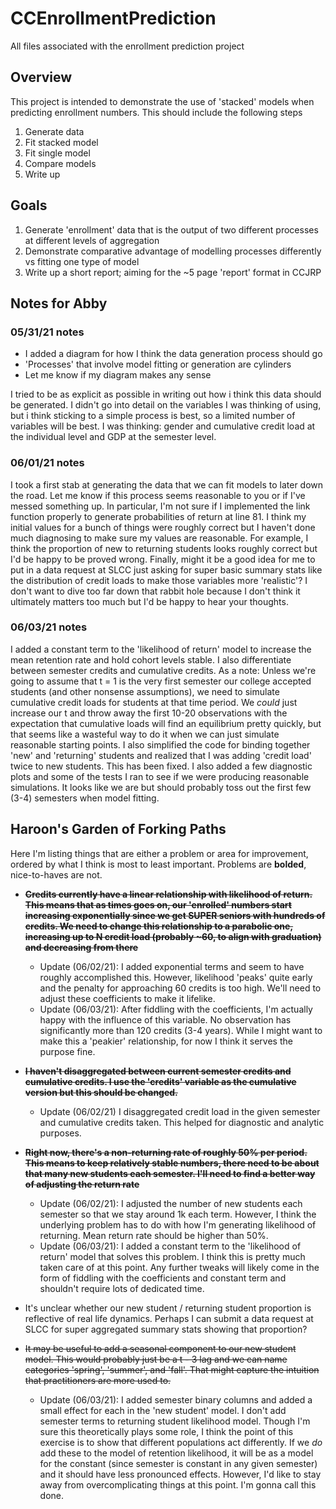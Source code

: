 # CCEnrollmentPrediction
All files associated with the enrollment prediction project

## Overview
This project is intended to demonstrate the use of 'stacked' models when predicting enrollment numbers. This should include the following steps

1) Generate data
2) Fit stacked model
3) Fit single model
4) Compare models
5) Write up

## Goals

1) Generate 'enrollment' data that is the output of two different processes at different levels of aggregation
2) Demonstrate comparative advantage of modelling processes differently vs fitting one type of model
3) Write up a short report; aiming for the ~5 page 'report' format in CCJRP

## Notes for Abby

### 05/31/21 notes

- I added a diagram for how I think the data generation process should go
- 'Processes' that involve model fitting or generation are cylinders
- Let me know if my diagram makes any sense

I tried to be as explicit as possible in writing out how i think this data should be generated. I didn't go into detail on the variables I was thinking of using, but i think sticking to a simple process is best, so a limited number of variables will be best. I was thinking: gender and cumulative credit load at the individual level and GDP at the semester level. 

### 06/01/21 notes

I took a first stab at generating the data that we can fit models to later down the road. Let me know if this process seems reasonable to you or if I've messed something up. In particular, I'm not sure if I implemented the link function properly to generate probabilities of return at line 81. I think my initial values for a bunch of things were roughly correct but I haven't done much diagnosing to make sure my values are reasonable. For example, I think the proportion of new to returning students looks roughly correct but I'd be happy to be proved wrong. Finally, might it be a good idea for me to put in a data request at SLCC just asking for super basic summary stats like the distribution of credit loads to make those variables more 'realistic'? I don't want to dive too far down that rabbit hole because I don't think it ultimately matters too much but I'd be happy to hear your thoughts.

### 06/03/21 notes

I added a constant term to the 'likelihood of return' model to increase the mean retention rate and hold cohort levels stable. I also differentiate between semester credits and cumulative credits. As a note: Unless we're going to assume that t = 1 is the very first semester our college accepted students (and other nonsense assumptions), we need to simulate cumulative credit loads for students at that time period. We *could* just increase our t and throw away the first 10-20 observations with the expectation that cumulative loads will find an equilibrium pretty quickly, but that seems like a wasteful way to do it when we can just simulate reasonable starting points. I also simplified the code for binding together 'new' and 'returning' students and realized that I was adding 'credit load' twice to new students. This has been fixed. I also added a few diagnostic plots and some of the tests I ran to see if we were producing reasonable simulations. It looks like we are but should probably toss out the first few (3-4) semesters when model fitting.

## Haroon's Garden of Forking Paths

Here I'm listing things that are either a problem or area for improvement, ordered by what I think is most to least important. Problems are **bolded**, nice-to-haves are not.

- ~~**Credits currently have a linear relationship with likelihood of return. This means that as times goes on, our 'enrolled' numbers start increasing exponentially since we get SUPER seniors with hundreds of credits. We need to change this relationship to a parabolic one, increasing up to N credit load (probably ~60, to align with graduation) and decreasing from there**~~
    - Update (06/02/21): I added exponential terms and seem to have roughly accomplished this. However, likelihood 'peaks' quite early and the penalty for approaching 60 credits is too high. We'll need to adjust these coefficients to make it lifelike.
    - Update (06/03/21): After fiddling with the coefficients, I'm actually happy with the influence of this variable. No observation has significantly more than 120 credits (3-4 years). While I might want to make this a 'peakier' relationship, for now I think it serves the purpose fine.

- ~~**I haven't disaggregated between current semester credits and cumulative credits. I use the 'credits' variable as the cumulative version but this should be changed.**~~
    - Update (06/02/21) I disaggregated credit load in the given semester and cumulative credits taken. This helped for diagnostic and analytic purposes.

- ~~**Right now, there's a non-returning rate of roughly 50% per period. This means to keep relatively stable numbers, there need to be about that many new students each semester. I'll need to find a better way of adjusting the return rate**~~
    - Update (06/02/21): I adjusted the number of new students each semester so that we stay around 1k each term. However, I think the underlying problem has to do with how I'm generating likelihood of returning. Mean return rate should be higher than 50%.
    - Update (06/03/21): I added a constant term to the 'likelihood of return' model that solves this problem. I think this is pretty much taken care of at this point. Any further tweaks will likely come in the form of fiddling with the coefficients and constant term and shouldn't require lots of dedicated time.

- It's unclear whether our new student / returning student proportion is reflective of real life dynamics. Perhaps I can submit a data request at SLCC for super aggregated summary stats showing that proportion?

- ~~It may be useful to add a seasonal component to our new student model. This would probably just be a t - 3 lag and we can name categories 'spring', 'summer', and 'fall'. That might capture the intuition that practitioners are more used to.~~
    - Update (06/03/21): I added semester binary columns and added a small effect for each in the 'new student' model. I don't add semester terms to returning student likelihood model. Though I'm sure this theoretically plays some role, I think the point of this exercise is to show that different populations act differently. If we *do* add these to the model of retention likelihood, it will be as a model for the constant (since semester is constant in any given semester) and it should have less pronounced effects. However, I'd like to stay away from overcomplicating things at this point. I'm gonna call this done.
